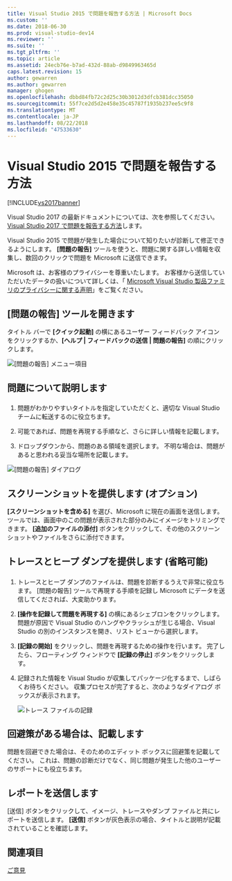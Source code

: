 ```yaml
---
title: Visual Studio 2015 で問題を報告する方法 | Microsoft Docs
ms.custom: ''
ms.date: 2018-06-30
ms.prod: visual-studio-dev14
ms.reviewer: ''
ms.suite: ''
ms.tgt_pltfrm: ''
ms.topic: article
ms.assetid: 24ecb76e-b7ad-432d-88ab-d9849963465d
caps.latest.revision: 15
author: gewarren
ms.author: gewarren
manager: ghogen
ms.openlocfilehash: dbbd84fb72c2d25c30b3012d3dfcb381dcc35050
ms.sourcegitcommit: 55f7ce2d5d2e458e35c45787f1935b237ee5c9f8
ms.translationtype: MT
ms.contentlocale: ja-JP
ms.lasthandoff: 08/22/2018
ms.locfileid: "47533630"
---
```

# <a name="how-to-report-a-problem-with-visual-studio-2015"></a>Visual Studio 2015 で問題を報告する方法
[!INCLUDE[vs2017banner](../includes/vs2017banner.md)]

Visual Studio 2017 の最新ドキュメントについては、次を参照してください。 [Visual Studio 2017 で問題を報告する方法](https://docs.microsoft.com/en-us/visualstudio/ide/how-to-report-a-problem-with-visual-studio-2017)します。

Visual Studio 2015 で問題が発生した場合について知りたいが診断して修正できるようにします。  **[問題の報告]** ツールを使うと、問題に関する詳しい情報を収集し、数回のクリックで問題を Microsoft に送信できます。  
  
 Microsoft は、お客様のプライバシーを尊重いたします。 お客様から送信していただいたデータの扱いについて詳しくは、「 [Microsoft Visual Studio 製品ファミリのプライバシーに関する声明](https://www.visualstudio.com/en-us/dn948229)」をご覧ください。  
  
## <a name="open-the-report-a-problem-tool"></a>[問題の報告] ツールを開きます  
 タイトル バーで **[クイック起動]** の横にあるユーザー フィードバック アイコンをクリックするか、**[ヘルプ &#124; フィードバックの送信 &#124; 問題の報告]** の順にクリックします。  
  
 ![[問題の報告] メニュー項目](../ide/media/report-a-problem-menu-item.png "[問題の報告] メニュー項目")  
  
## <a name="describe-the-problem"></a>問題について説明します  
  
###  <a name="describe_the_problem"></a>  
  
1.  問題がわかりやすいタイトルを指定していただくと、適切な Visual Studio チームに転送するのに役立ちます。  
  
2.  可能であれば、問題を再現する手順など、さらに詳しい情報を記載します。  
  
3.  ドロップダウンから、問題のある領域を選択します。 不明な場合は、問題があると思われる妥当な場所を記載します。  
  
 ![[問題の報告] ダイアログ](../ide/media/report-a-problem-dialog.png "[問題の報告] ダイアログ")  
  
## <a name="provide-a-screenshot-optional"></a>スクリーンショットを提供します (オプション)  
 **[スクリーンショットを含める]** を選び、Microsoft に現在の画面を送信します。 ツールでは、画面中のこの問題が表示された部分のみにイメージをトリミングできます。 **[追加のファイルの添付]** ボタンをクリックして、その他のスクリーン ショットやファイルをさらに添付できます。  
  
## <a name="provide-a-trace-and-heap-dump-optional"></a>トレースとヒープ ダンプを提供します (省略可能)  
  
###  <a name="provide_a_trace_and_heap_dump"></a>  
  
1.  トレースとヒープ ダンプのファイルは、問題を診断するうえで非常に役立ちます。   [問題の報告] ツールで再現する手順を記録し Microsoft にデータを送信してくだされば、大変助かります。  
  
2.  **[操作を記録して問題を再現する]** の横にあるシェブロンをクリックします。 問題が原因で Visual Studio のハングやクラッシュが生じる場合、Visual Studio の別のインスタンスを開き、リスト ビューから選択します。  
  
3.  **[記録の開始]** をクリックし、問題を再現するための操作を行います。 完了したら、フローティング ウィンドウで **[記録の停止]** ボタンをクリックします。  
  
4.  記録された情報を Visual Studio が収集してパッケージ化するまで、しばらくお待ちください。 収集プロセスが完了すると、次のようなダイアログ ボックスが表示されます。  
  
     ![トレース ファイルの記録](../ide/media/record-a-trace-file.png "トレース ファイルの記録")  
  
## <a name="describe-the-workaround-if-there-is-one"></a>回避策がある場合は、記載します  
 問題を回避できた場合は、そのためのエディット ボックスに回避策を記載してください。 これは、問題の診断だけでなく、同じ問題が発生した他のユーザーのサポートにも役立ちます。  
  
## <a name="submit-the-report"></a>レポートを送信します  
 [送信] ボタンをクリックして、イメージ、トレースやダンプ ファイルと共にレポートを送信します。 **[送信]** ボタンが灰色表示の場合、タイトルと説明が記載されていることを確認します。  
  
## <a name="see-also"></a>関連項目  
 [ご意見](../ide/talk-to-us.md)

